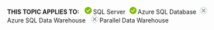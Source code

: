 <Token>**THIS TOPIC APPLIES TO:** ![yes](media/yes.png)SQL Server![no](media/yes.png)Azure SQL Database![no](media/no.png)Azure SQL Data Warehouse ![yes](media/no.png)Parallel Data Warehouse </Token>
